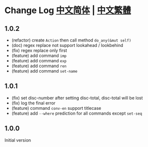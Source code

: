 # Change Log [中文简体](CHANGELOG.zh-cn.md) | [中文繁體](CHANGELOG.zh-tw.md)

## 1.0.2

- (refactor) create `Action` then call method `do_any(&mut self)`
- (doc) regex replace not support lookahead / lookbehind
- (fix) regex replace only first
- (feature) add command `imp`
- (feature) add command `exp`
- (feature) add command `ren`
- (feature) add command `set-name`

## 1.0.1

- (fix) set disc-number after setting disc-total, disc-total will be lost
- (fix) log the final error
- (feature) command `conv-en` support titlecase
- (feature) add `--where` prediction for all commands except `set-seq`

## 1.0.0

Initial version
